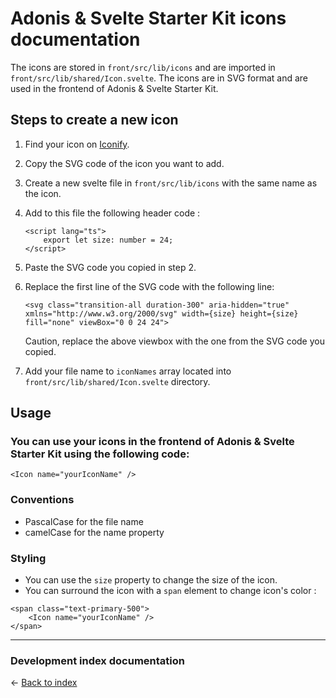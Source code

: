 # Adonis & Svelte Starter Kit icons documentation

The icons are stored in `front/src/lib/icons` and are imported in `front/src/lib/shared/Icon.svelte`.
The icons are in SVG format and are used in the frontend of Adonis & Svelte Starter Kit.

## Steps to create a new icon

1. Find your icon on [Iconify](https://icon-sets.iconify.design/).
2. Copy the SVG code of the icon you want to add.
3. Create a new svelte file in `front/src/lib/icons` with the same name as the icon.
4. Add to this file the following header code :

    ```sveltehtml
    <script lang="ts">
        export let size: number = 24;
    </script>
    ```

5. Paste the SVG code you copied in step 2.
6. Replace the first line of the SVG code with the following line:

    ```sveltehtml
    <svg class="transition-all duration-300" aria-hidden="true" xmlns="http://www.w3.org/2000/svg" width={size} height={size} fill="none" viewBox="0 0 24 24">
    ```
    Caution, replace the above viewbox with the one from the SVG code you copied.

7. Add your file name to `iconNames` array located into `front/src/lib/shared/Icon.svelte` directory.

## Usage

### You can use your icons in the frontend of Adonis & Svelte Starter Kit using the following code:

   ```sveltehtml
   <Icon name="yourIconName" />
   ```

### Conventions

   - PascalCase for the file name
   - camelCase for the name property

### Styling

   - You can use the `size` property to change the size of the icon.
   - You can surround the icon with a `span` element to change icon's color :

   ```sveltehtml
   <span class="text-primary-500">
       <Icon name="yourIconName" />
   </span>
   ```

---

### Development index documentation

&larr; [Back to index](index.md)
